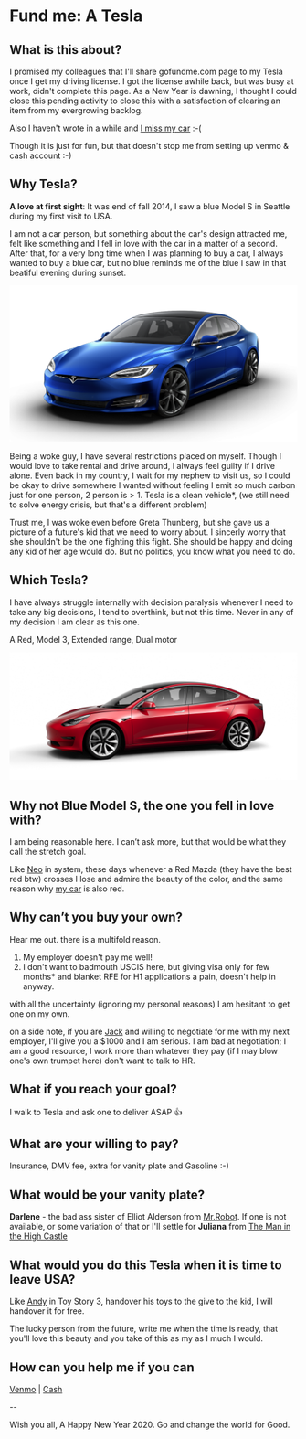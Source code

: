 # Fund me: A Tesla

## What is this about?

I promised my colleagues that I'll share gofundme.com page to my Tesla once I get my driving license. I got the license awhile back, but was busy at work, didn't complete this page. As a New Year is dawning, I thought I could close this pending activity to close this with a satisfaction of clearing an item from my evergrowing backlog.

Also I haven't wrote in a while and [I miss my car](https://www.instagram.com/p/BVKrIlChRFJ) :-(

Though it is just for fun, but that doesn't stop me from setting up venmo & cash account :-)


## Why Tesla?

**A love at first sight**: It was end of fall 2014, I saw a blue Model S in Seattle during my first visit to USA. 

I am not a car person, but something about the car's design attracted me, felt like something and I fell in love with the car in a matter of a second. After that, for a very long time when I was planning to buy a car, I always wanted to buy a blue car, but no blue reminds me of the blue I saw in that beatiful evening during sunset.

![Model S](assets/models.png)

Being a woke guy, I have several restrictions placed on myself. Though I would love to take rental and drive around, I always feel guilty if I drive alone. Even back in my country, I wait for my nephew to visit us, so I could be okay to drive somewhere I wanted without feeling I emit so much carbon just for one person, 2 person is > 1. Tesla is a clean vehicle*, (we still need to solve energy crisis, but that's a different problem) 

Trust me, I was woke even before Greta Thunberg, but she gave us a picture of a future's kid that we need to worry about. I sincerly worry that she shouldn't be the one fighting this fight. She should be happy and doing any kid of her age would do. But no politics, you know what you need to do.


## Which Tesla?

I have always struggle internally with decision paralysis whenever I need to take any big decisions, I tend to overthink, but not this time. Never in any of my decision I am clear as this one.

A Red, Model 3, Extended range, Dual motor

![Model 3](assets/custom-model3.png)


## Why not Blue Model S, the one you fell in love with?

I am being reasonable here. I can’t ask more, but that would be what they call the stretch goal.

Like [Neo](https://youtu.be/YgJ5ZEn67tk?t=36) in system, these days whenever a Red Mazda (they have the best red btw) crosses I lose and admire the beauty of the color, and the same reason why [my car](https://www.instagram.com/p/BVKrIlChRFJ) is also red.


## Why can’t you buy your own?

Hear me out. there is a multifold reason.

1. My employer doesn't pay me well! 
1. I don't want to badmouth USCIS here, but giving visa only for few months* and blanket RFE for H1 applications a pain, doesn't help in anyway.

with all the uncertainty (ignoring my personal reasons) I am hesitant to get one on my own.
 
on a side note, if you are [Jack](https://www.youtube.com/watch?v=abiXFzuhRxQ) and willing to negotiate for me with my next employer, I'll give you a $1000 and I am serious. I am bad at negotiation; I am a good resource, I work more than whatever they pay (if I may blow one's own trumpet here) don't want to talk to HR.


## What if you reach your goal?

I walk to Tesla and ask one to deliver ASAP 👍


## What are your willing to pay?

Insurance, DMV fee, extra for vanity plate and Gasoline :-)

## What would be your vanity plate?

**Darlene** - the bad ass sister of Elliot Alderson from [Mr.Robot](https://www.imdb.com/title/tt4158110/). If one is not available, or some variation of that or I'll settle for **Juliana** from [The Man in the High Castle](https://www.imdb.com/title/tt1740299/) 

## What would you do this Tesla when it is time to leave USA?

Like [Andy](https://www.youtube.com/watch?v=Vwu385K3Oq0) in Toy Story 3, handover his toys to the give to the kid, I will handover it for free. 

The lucky person from the future, write me when the time is ready, that you'll love this beauty and you take of this as my as I much I would.

## How can you help me if you can

[Venmo](https://venmo.com/palaniraja) | [Cash](https://cash.app/$palaniraja)


--

Wish you all, A Happy New Year 2020. Go and change the world for Good.
